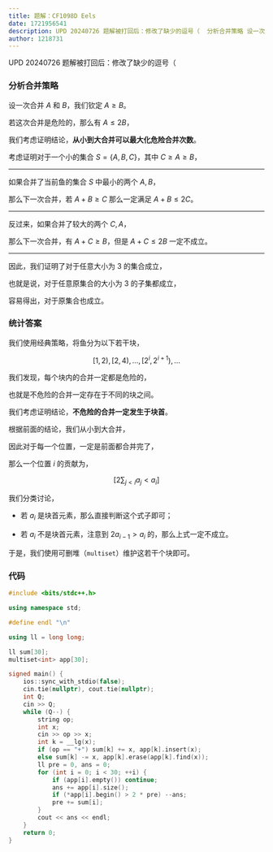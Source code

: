 ```yaml
---
title: 题解：CF1098D Eels
date: 1721956541
description: UPD 20240726 题解被打回后：修改了缺少的逗号（  分析合并策略 设一次合并 A 和 B，我们钦定 Age B。 若这次合并是危险的，那么有 Ale2B， 我们考虑证明结论，从小到大合并可以最大化危险合并次数
author: 1218731
---
```


UPD 20240726 题解被打回后：修改了缺少的逗号（

### 分析合并策略

设一次合并 $A$ 和 $B$，我们钦定 $A\ge B$。

若这次合并是危险的，那么有 $A\le2B$，

我们考虑证明结论，**从小到大合并可以最大化危险合并次数**。

考虑证明对于一个小的集合 $S=\{A,B,C\}$，其中 $C\ge A\ge B$，

---

如果合并了当前鱼的集合 $S$ 中最小的两个 $A,B$，

那么下一次合并，若 $A+B\ge C$ 那么一定满足 $A+B\le 2C$。

---

反过来，如果合并了较大的两个 $C,A$，

那么下一次合并，有 $A+C\ge B$，但是 $A+C\le 2B$ 一定不成立。

---

因此，我们证明了对于任意大小为 $3$ 的集合成立，

也就是说，对于任意原集合的大小为 $3$ 的子集都成立，

容易得出，对于原集合也成立。

### 统计答案

我们使用经典策略，将鱼分为以下若干块，

$$
[1,2),[2,4),\dots,[2^i,2^{i+1}),\dots
$$

我们发现，每个块内的合并一定都是危险的，

也就是不危险的合并一定存在于不同的块之间。

我们考虑证明结论，**不危险的合并一定发生于块首**。

根据前面的结论，我们从小到大合并，

因此对于每一个位置，一定是前面都合并完了，

那么一个位置 $i$ 的贡献为，

$$
\left[2\sum_{j<i}a_j<a_i\right]
$$

我们分类讨论，

+ 若 $a_i$ 是块首元素，那么直接判断这个式子即可；

+ 若 $a_i$ 不是块首元素，注意到 $2a_{i-1}>a_i$ 的，那么上式一定不成立。

于是，我们使用可删堆（`multiset`）维护这若干个块即可。

### 代码

```cpp
#include <bits/stdc++.h>

using namespace std;

#define endl "\n"

using ll = long long;

ll sum[30];
multiset<int> app[30];

signed main() {
	ios::sync_with_stdio(false);
	cin.tie(nullptr), cout.tie(nullptr);
	int Q;
	cin >> Q;
	while (Q--) {
		string op;
		int x;
		cin >> op >> x;
		int k = __lg(x);
		if (op == "+") sum[k] += x, app[k].insert(x);
		else sum[k] -= x, app[k].erase(app[k].find(x));
		ll pre = 0, ans = 0;
		for (int i = 0; i < 30; ++i) {
			if (app[i].empty()) continue;
			ans += app[i].size();
			if (*app[i].begin() > 2 * pre) --ans;
			pre += sum[i];
		}
		cout << ans << endl;
	}
	return 0;
}
```
